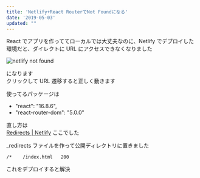 ```yaml
---
title: 'Netlify+React RouterでNot Foundになる'
date: '2019-05-03'
updated: ""
---
```


React でアプリを作っててローカルでは大丈夫なのに、Netlify でデプロイした環境だと、ダイレクトに URL にアクセスできなくなりました

![netlify not found](/netlify-not-found/netlify-not-found.webp)

になります  
クリックして URL 遷移すると正しく動きます

使ってるパッケージは

- "react": "16.8.6",
- "react-router-dom": "5.0.0"

直し方は  
[Redirects \| Netlify](https://www.netlify.com/docs/redirects/#history-pushstate-and-single-page-apps)
ここでした

\_redirects ファイルを作って公開ディレクトリに置きました

```
/*    /index.html   200
```

これをデプロイすると解決
